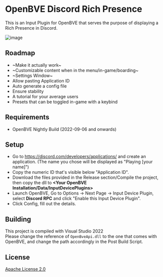 # OpenBVE Discord Rich Presence
This is an Input Plugin for OpenBVE that serves the purpose of displaying a Rich Presence in Discord.  

![image](https://user-images.githubusercontent.com/28094366/193469301-118309fd-5bb7-47b8-9cb7-6250d8924fef.png)

## Roadmap
- ~Make it actually work~
- ~Customizable content when in the menu/in-game/boarding~
- ~Settings Window~
- Allow pasting Application ID
- Auto generate a config file
- Ensure stability
- A tutorial for your average users
- Presets that can be toggled in-game with a keybind

## Requirements
- OpenBVE Nightly Build (2022-09-06 and onwards)

## Setup
- Go to https://discord.com/developers/applications/ and create an application. (The name you chose will be displayed as "Playing [your name]")
- Copy the numeric ID that's visible below "Application ID".
- Download the files provided in the Release section/Compile the project, then copy the dll to **<Your OpenBVE Installation/Data/InputDevicePlugins>**
- Launch OpenBVE, Go to Options -> Next Page -> Input Device Plugin, select **Discord RPC** and click "Enable this Input Device Plugin".
- Click Config, fill out the details.

## Building
This project is compiled with Visual Studio 2022  
Please change the reference of `OpenBveApi.dll` to the one that comes with OpenBVE, and change the path accordingly in the Post Build Script.

## License
[Apache License 2.0](https://www.apache.org/licenses/LICENSE-2.0.txt)
